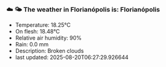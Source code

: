 ### ☁️ 🌤️  The weather in Florianópolis is: Florianópolis

- Temperature: 18.25°C
- On flesh: 18.48°C
- Relative air humidity: 90%
- Rain: 0.0 mm
- Description: Broken clouds
- last updated: 2025-08-20T06:27:29.926644
